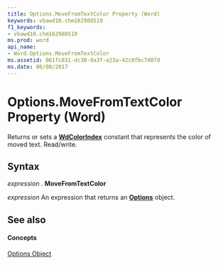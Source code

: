 ```yaml
---
title: Options.MoveFromTextColor Property (Word)
keywords: vbawd10.chm162988519
f1_keywords:
- vbawd10.chm162988519
ms.prod: word
api_name:
- Word.Options.MoveFromTextColor
ms.assetid: 061fc031-dc30-9a3f-e23a-42c0fbc7d07d
ms.date: 06/08/2017
---
```



# Options.MoveFromTextColor Property (Word)

Returns or sets a  **[WdColorIndex](Word.WdColorIndex.md)** constant that represents the color of moved text. Read/write.


## Syntax

 _expression_ . **MoveFromTextColor**

 _expression_ An expression that returns an **[Options](Word.Options.md)** object.


## See also


#### Concepts


[Options Object](Word.Options.md)

